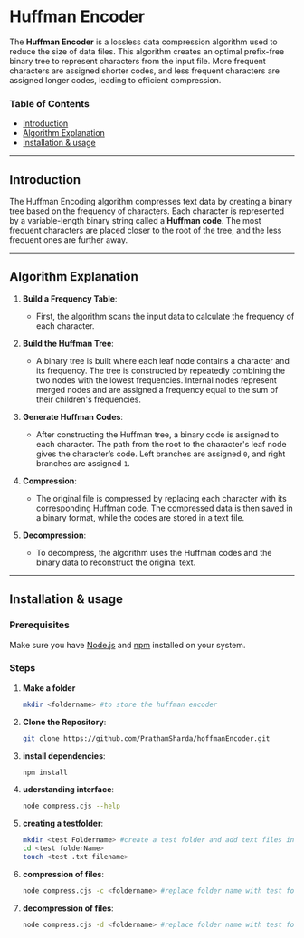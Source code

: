# Huffman Encoder

The **Huffman Encoder** is a lossless data compression algorithm used to reduce the size of data files. This algorithm creates an optimal prefix-free binary tree to represent characters from the input file. More frequent characters are assigned shorter codes, and less frequent characters are assigned longer codes, leading to efficient compression.

### Table of Contents
- [Introduction](#introduction)
- [Algorithm Explanation](#algorithm-explanation)
- [Installation & usage](#installation)



---

## Introduction

The Huffman Encoding algorithm compresses text data by creating a binary tree based on the frequency of characters. Each character is represented by a variable-length binary string called a **Huffman code**. The most frequent characters are placed closer to the root of the tree, and the less frequent ones are further away.

---

## Algorithm Explanation

1. **Build a Frequency Table**: 
   - First, the algorithm scans the input data to calculate the frequency of each character.

2. **Build the Huffman Tree**: 
   - A binary tree is built where each leaf node contains a character and its frequency. The tree is constructed by repeatedly combining the two nodes with the lowest frequencies. Internal nodes represent merged nodes and are assigned a frequency equal to the sum of their children's frequencies.

3. **Generate Huffman Codes**:
   - After constructing the Huffman tree, a binary code is assigned to each character. The path from the root to the character's leaf node gives the character’s code. Left branches are assigned `0`, and right branches are assigned `1`.

4. **Compression**:
   - The original file is compressed by replacing each character with its corresponding Huffman code. The compressed data is then saved in a binary format, while the codes are stored in a text file.

5. **Decompression**:
   - To decompress, the algorithm uses the Huffman codes and the binary data to reconstruct the original text.

---

## Installation & usage

### Prerequisites
Make sure you have [Node.js](https://nodejs.org/) and [npm](https://www.npmjs.com/) installed on your system.

### Steps
1. **Make a folder**
   ```bash
   mkdir <foldername> #to store the huffman encoder

2. **Clone the Repository**:
   ```bash
   git clone https://github.com/PrathamSharda/hoffmanEncoder.git

3. **install dependencies**:
   ```bash
   npm install
   
4. **uderstanding interface**:
   ```bash
   node compress.cjs --help
   
5. **creating a testfolder**:
   ```bash
   mkdir <test Foldername> #create a test folder and add text files in them
   cd <test folderName>
   touch <test .txt filename>
   
6. **compression of files**:
   ```bash
   node compress.cjs -c <foldername> #replace folder name with test folder name
   
7. **decompression of files**:
   ```bash
   node compress.cjs -d <foldername> #replace folder name with test folder name




